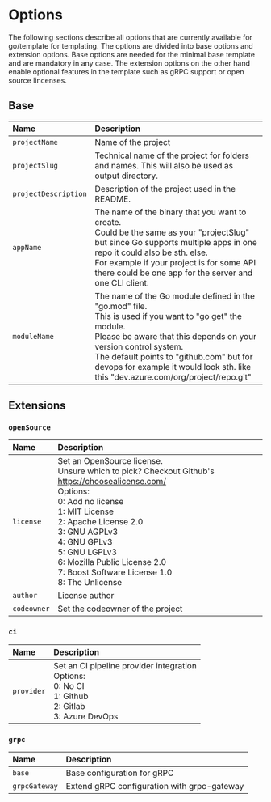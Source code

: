 <!-- Code generated by options2md. DO NOT EDIT. -->
# Options

The following sections describe all options that are currently available for go/template for templating.
The options are divided into base options and extension options.
Base options are needed for the minimal base template and are mandatory in any case.
The extension options on the other hand enable optional features in the template such as gRPC support or open source lincenses.

## Base

| Name | Description |
| :--- | :---------- |
| `projectName` | Name of the project |
| `projectSlug` | Technical name of the project for folders and names. This will also be used as output directory. |
| `projectDescription` | Description of the project used in the README. |
| `appName` | The name of the binary that you want to create.<br>Could be the same as your "projectSlug" but since Go supports multiple apps in one repo it could also be sth. else.<br>For example if your project is for some API there could be one app for the server and one CLI client. |
| `moduleName` | The name of the Go module defined in the "go.mod" file.<br>This is used if you want to "go get" the module.<br>Please be aware that this depends on your version control system.<br>The default points to "github.com" but for devops for example it would look sth. like this "dev.azure.com/org/project/repo.git" |

## Extensions

### `openSource`

| Name | Description |
| :--- | :---------- |
| `license` | Set an OpenSource license.<br>Unsure which to pick? Checkout Github's https://choosealicense.com/<br>Options:<br>	0: Add no license<br>	1: MIT License<br>	2: Apache License 2.0<br>	3: GNU AGPLv3<br>	4: GNU GPLv3<br>	5: GNU LGPLv3<br>	6: Mozilla Public License 2.0<br>	7: Boost Software License 1.0<br>	8: The Unlicense |
| `author` | License author |
| `codeowner` | Set the codeowner of the project |

### `ci`

| Name | Description |
| :--- | :---------- |
| `provider` | Set an CI pipeline provider integration<br>			Options:<br>			0: No CI<br>			1: Github<br>			2: Gitlab<br>			3: Azure DevOps |

### `grpc`

| Name | Description |
| :--- | :---------- |
| `base` | Base configuration for gRPC |
| `grpcGateway` | Extend gRPC configuration with grpc-gateway |
